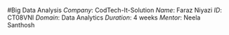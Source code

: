 #Big Data Analysis
*Company*: CodTech-It-Solution
*Name*: Faraz Niyazi
*ID*: CT08VNI
*Domain*: Data Analytics
*Duration*: 4 weeks
*Mentor*: Neela Santhosh

